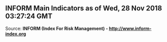 ## INFORM Main Indicators as of Wed, 28 Nov 2018 03:27:24 GMT

Source: **INFORM (Index For Risk Management) - http://www.inform-index.org**